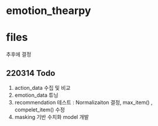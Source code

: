 # emotion_thearpy

# files
추후에 결정

## 220314 Todo
1. action_data 수집 및 비교
2. emotion_data 튜닝
3. recommendation 테스트 : Normalizaiton 결정, max_item() , compelet_item() 수정
4. masking 기반 수치화 model 개발
